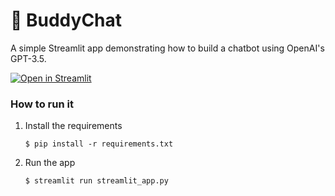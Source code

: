 # 💬 BuddyChat

A simple Streamlit app demonstrating how to build a chatbot using OpenAI's GPT-3.5.

[![Open in Streamlit](https://static.streamlit.io/badges/streamlit_badge_black_white.svg)](https://chatbot-template.streamlit.app/)

### How to run it

1. Install the requirements

   ```
   $ pip install -r requirements.txt
   ```

2. Run the app

   ```
   $ streamlit run streamlit_app.py
   ```
